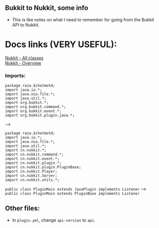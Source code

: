 ## Bukkit to Nukkit, some info
* This is like notes on what I need to remember for going from the Bukkit API to Nukkit.

# Docs links (VERY USEFUL):
[Nukkit - All classes](https://ci.opencollab.dev/job/NukkitX/job/Nukkit/job/master/javadoc/allclasses-noframe.html)  
[Nukkit - Overview](https://ci.opencollab.dev/job/NukkitX/job/Nukkit/job/master/javadoc/overview-summary.html)

### Imports:
```
package raza.$chatmotd;
import java.io.*;
import java.nio.file.*;
import java.util.*;
import org.bukkit.*;
import org.bukkit.command.*;
import org.bukkit.event.*;
import org.bukkit.plugin.java.*;
```
-->
```
package raza.$chatmotd;
import java.io.*;
import java.nio.file.*;
import java.util.*;
import cn.nukkit.*;
import cn.nukkit.command.*;
import cn.nukkit.event.*;
import cn.nukkit.plugin.*;
import cn.nukkit.plugin.PluginBase;
import cn.nukkit.Player;
import cn.nukkit.Server;
import cn.nukkit.utils.*;
```
`public class PluginMain extends JavaPlugin implements Listener` --> `public class PluginMain extends PluginBase implements Listener`


## Other files:

* In `plugin.yml`, change `api-version` to `api`.
